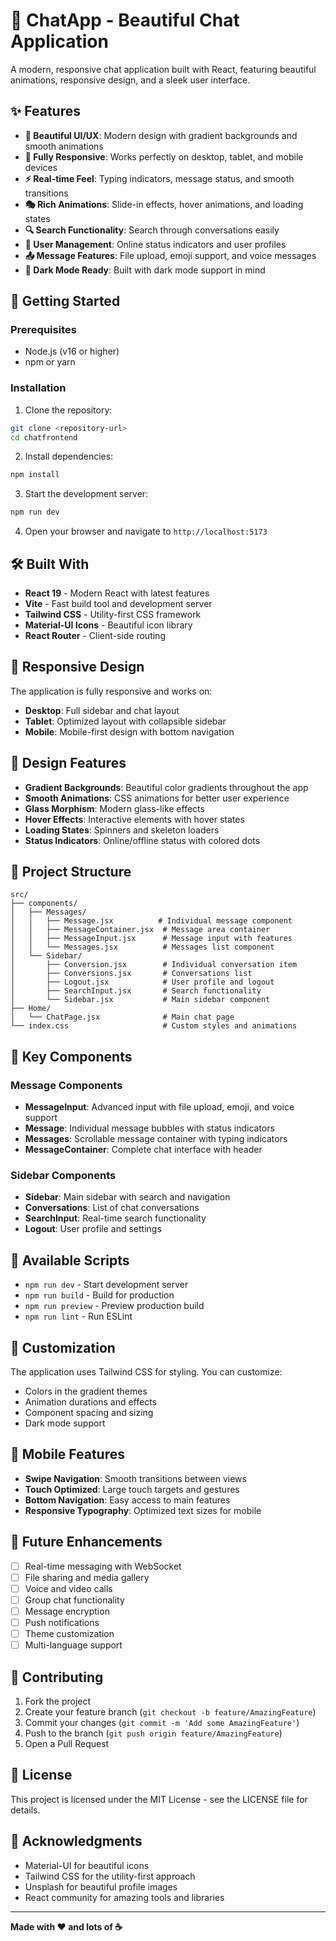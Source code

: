 # 💬 ChatApp - Beautiful Chat Application

A modern, responsive chat application built with React, featuring beautiful animations, responsive design, and a sleek user interface.

## ✨ Features

- **🎨 Beautiful UI/UX**: Modern design with gradient backgrounds and smooth animations
- **📱 Fully Responsive**: Works perfectly on desktop, tablet, and mobile devices
- **⚡ Real-time Feel**: Typing indicators, message status, and smooth transitions
- **🎭 Rich Animations**: Slide-in effects, hover animations, and loading states
- **🔍 Search Functionality**: Search through conversations easily
- **👥 User Management**: Online status indicators and user profiles
- **📤 Message Features**: File upload, emoji support, and voice messages
- **🌙 Dark Mode Ready**: Built with dark mode support in mind

## 🚀 Getting Started

### Prerequisites

- Node.js (v16 or higher)
- npm or yarn

### Installation

1. Clone the repository:
```bash
git clone <repository-url>
cd chatfrontend
```

2. Install dependencies:
```bash
npm install
```

3. Start the development server:
```bash
npm run dev
```

4. Open your browser and navigate to `http://localhost:5173`

## 🛠️ Built With

- **React 19** - Modern React with latest features
- **Vite** - Fast build tool and development server
- **Tailwind CSS** - Utility-first CSS framework
- **Material-UI Icons** - Beautiful icon library
- **React Router** - Client-side routing

## 📱 Responsive Design

The application is fully responsive and works on:
- **Desktop**: Full sidebar and chat layout
- **Tablet**: Optimized layout with collapsible sidebar
- **Mobile**: Mobile-first design with bottom navigation

## 🎨 Design Features

- **Gradient Backgrounds**: Beautiful color gradients throughout the app
- **Smooth Animations**: CSS animations for better user experience
- **Glass Morphism**: Modern glass-like effects
- **Hover Effects**: Interactive elements with hover states
- **Loading States**: Spinners and skeleton loaders
- **Status Indicators**: Online/offline status with colored dots

## 📁 Project Structure

```
src/
├── components/
│   ├── Messages/
│   │   ├── Message.jsx          # Individual message component
│   │   ├── MessageContainer.jsx  # Message area container
│   │   ├── MessageInput.jsx      # Message input with features
│   │   └── Messages.jsx          # Messages list component
│   └── Sidebar/
│       ├── Conversion.jsx        # Individual conversation item
│       ├── Conversions.jsx       # Conversations list
│       ├── Logout.jsx            # User profile and logout
│       ├── SearchInput.jsx       # Search functionality
│       └── Sidebar.jsx           # Main sidebar component
├── Home/
│   └── ChatPage.jsx              # Main chat page
└── index.css                     # Custom styles and animations
```

## 🎯 Key Components

### Message Components
- **MessageInput**: Advanced input with file upload, emoji, and voice support
- **Message**: Individual message bubbles with status indicators
- **Messages**: Scrollable message container with typing indicators
- **MessageContainer**: Complete chat interface with header

### Sidebar Components
- **Sidebar**: Main sidebar with search and navigation
- **Conversations**: List of chat conversations
- **SearchInput**: Real-time search functionality
- **Logout**: User profile and settings

## 🚀 Available Scripts

- `npm run dev` - Start development server
- `npm run build` - Build for production
- `npm run preview` - Preview production build
- `npm run lint` - Run ESLint

## 🎨 Customization

The application uses Tailwind CSS for styling. You can customize:
- Colors in the gradient themes
- Animation durations and effects
- Component spacing and sizing
- Dark mode support

## 📱 Mobile Features

- **Swipe Navigation**: Smooth transitions between views
- **Touch Optimized**: Large touch targets and gestures
- **Bottom Navigation**: Easy access to main features
- **Responsive Typography**: Optimized text sizes for mobile

## 🔮 Future Enhancements

- [ ] Real-time messaging with WebSocket
- [ ] File sharing and media gallery
- [ ] Voice and video calls
- [ ] Group chat functionality
- [ ] Message encryption
- [ ] Push notifications
- [ ] Theme customization
- [ ] Multi-language support

## 🤝 Contributing

1. Fork the project
2. Create your feature branch (`git checkout -b feature/AmazingFeature`)
3. Commit your changes (`git commit -m 'Add some AmazingFeature'`)
4. Push to the branch (`git push origin feature/AmazingFeature`)
5. Open a Pull Request

## 📄 License

This project is licensed under the MIT License - see the LICENSE file for details.

## 🙏 Acknowledgments

- Material-UI for beautiful icons
- Tailwind CSS for the utility-first approach
- Unsplash for beautiful profile images
- React community for amazing tools and libraries

---

**Made with ❤️ and lots of ☕**
